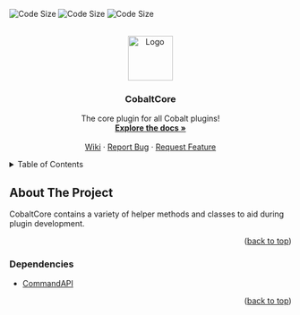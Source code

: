 <div id="top"></div>

<!-- PROJECT SHIELDS -->
<!--
*** I'm using markdown "reference style" links for readability.
*** Reference links are enclosed in brackets [ ] instead of parentheses ( ).
*** See the bottom of this document for the declaration of the reference variables
*** for contributors-url, forks-url, etc. This is an optional, concise syntax you may use.
*** https://www.markdownguide.org/basic-syntax/#reference-style-links
-->
![Code Size][code-size-shield]
![Code Size][contributors-shield]
![Code Size][issues-shield]


<!-- PROJECT LOGO -->
<br />
<div align="center">
  <a href="https://github.com/othneildrew/Best-README-Template">
    <img src="images/logo.png" alt="Logo" width="80" height="80">
  </a>

  <h3 align="center">CobaltCore</h3>

  <p align="center">
    The core plugin for all Cobalt plugins!
    <br />
    <a href="https://github.com/Fusion1013/CobaltCore"><strong>Explore the docs »</strong></a>
    <br />
    <br />
    <a href="https://github.com/Fusion1013/CobaltCore">Wiki</a>
    ·
    <a href="https://github.com/Fusion1013/CobaltCore/issues">Report Bug</a>
    ·
    <a href="https://github.com/Fusion1013/CobaltCore/issues">Request Feature</a>
  </p>
</div>



<!-- TABLE OF CONTENTS -->
<details>
  <summary>Table of Contents</summary>
  <ol>
    <li>
      <a href="#about-the-project">About The Project</a>
      <ul>
        <li><a href="#dependencies">Dependencies</a></li>
      </ul>
    </li>
  </ol>
</details>



<!-- ABOUT THE PROJECT -->
## About The Project
CobaltCore contains a variety of helper methods and classes to aid during plugin development.

<p align="right">(<a href="#top">back to top</a>)</p>

### Dependencies
* [CommandAPI](https://github.com/JorelAli/CommandAPI)

<p align="right">(<a href="#top">back to top</a>)</p>

<!-- MARKDOWN LINKS & IMAGES -->
<!-- https://www.markdownguide.org/basic-syntax/#reference-style-links -->
<!-- https://shields.io/ -->
[code-size-shield]: https://img.shields.io/github/languages/code-size/Fusion1013/CobaltCore.svg?style=for-the-badge
[contributors-shield]: https://img.shields.io/github/contributors/Fusion1013/CobaltCore.svg?style=for-the-badge
[issues-shield]: https://img.shields.io/github/issues/Fusion1013/CobaltCore.svg?style=for-the-badge

